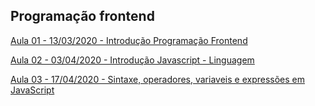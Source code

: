 ## Programação frontend
[Aula 01 - 13/03/2020 - Introdução Programação Frontend](https://docs.google.com/presentation/d/1lM03YWk-fjHBv2f0yPUXwPhThC7fQ1Lt9r-ZNC_YYAw/edit?usp=sharing)

[Aula 02 - 03/04/2020 - Introdução Javascript - Linguagem](https://docs.google.com/presentation/d/1leFFfZb5hZu_QeVOOEy4eOQHPbubcDuEpcONFHkfL0Y/edit?usp=sharing)

[Aula 03 - 17/04/2020 - Sintaxe, operadores, variaveis e expressões em JavaScript](https://docs.google.com/presentation/d/1V7mAb5w0sdjYhvdAyeeEQJ42s3R1vilKZuRp_7vhMmM/edit?usp=sharing)





